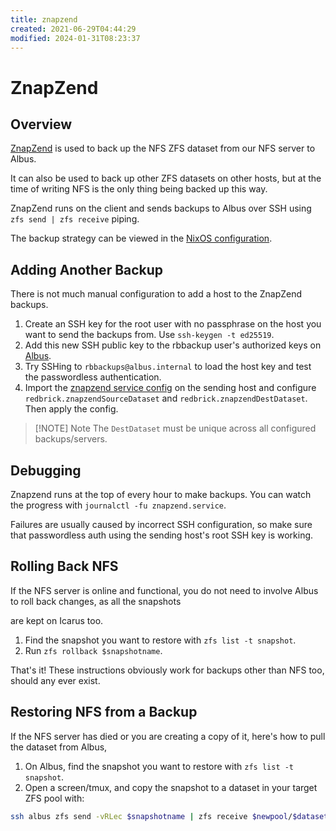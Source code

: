 ```yaml
---
title: znapzend
created: 2021-06-29T04:44:29
modified: 2024-01-31T08:23:37
---
```


# ZnapZend

## Overview

[ZnapZend](https://www.znapzend.org/) is used to back up the NFS ZFS dataset from our NFS server to Albus.

It can also be used to back up other ZFS datasets on other hosts, but at the time of writing NFS is the only thing being backed up this way.

ZnapZend runs on the client and sends backups to Albus over SSH using `zfs send | zfs receive` piping.

The backup strategy can be viewed in the [NixOS configuration](https://github.com/redbrick/nix-configs/blob/5ddaf2097a3267b871368fea73a530e399381b4a/services/znapzend.nix).

## Adding Another Backup

There is not much manual configuration to add a host to the ZnapZend backups.

1. Create an SSH key for the root user with no passphrase on the host you want to send the backups from. Use
`ssh-keygen -t ed25519`.
2. Add this new SSH public key to the rbbackup user's authorized keys on [Albus](https://github.com/redbrick/nix-configs/blob/5ddaf2097a3267b871368fea73a530e399381b4a/hosts/albus/configuration.nix#L32).
3. Try SSHing to `rbbackups@albus.internal` to load the host key and test the passwordless authentication.
4. Import the [znapzend service config](https://github.com/redbrick/nix-configs/blob/5ddaf2097a3267b871368fea73a530e399381b4a/services/znapzend.nix)
on the sending host and configure `redbrick.znapzendSourceDataset` and `redbrick.znapzendDestDataset`. Then apply the config.

> [!NOTE] Note
> The `DestDataset` must be unique across all configured backups/servers.

## Debugging

Znapzend runs at the top of every hour to make backups. You can watch the progress with `journalctl -fu znapzend.service`.

Failures are usually caused by incorrect SSH configuration, so make sure that passwordless auth using the sending host's root SSH key is working.

## Rolling Back NFS

If the NFS server is online and functional, you do not need to involve Albus to roll back changes, as all the snapshots

are kept on Icarus too.

  1. Find the snapshot you want to restore with `zfs list -t snapshot`.
  2. Run `zfs rollback $snapshotname`.

That's it! These instructions obviously work for backups other than NFS too, should any ever exist.

## Restoring NFS from a Backup

If the NFS server has died or you are creating a copy of it, here's how to pull the dataset from Albus,

  1. On Albus, find the snapshot you want to restore with `zfs list -t snapshot`.
  2. Open a screen/tmux, and copy the snapshot to a dataset in your target ZFS pool with:

  ```bash
ssh albus zfs send -vRLec $snapshotname | zfs receive $newpool/$datasetname`
```
